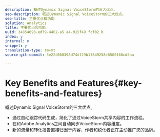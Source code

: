 ```yaml
---
description: 概述Dynamic Signal VoiceStorm的三大优点。
seo-description: 概述Dynamic Signal VoiceStorm的三大优点。
seo-title: 主要优点和功能
solution: Analytics
title: 主要优点和功能
uuid: 34854093-ed79-4402-a5 a4-915f49 fcf82 b
index: y
internal: n
snippet: y
translation-type: tm+mt
source-git-commit: 5e22d080398d74df29b1f849258e6500168cd5aa

---
```



# Key Benefits and Features{#key-benefits-and-features}

概述Dynamic Signal VoiceStorm的三大优点。

* 通过自动跟踪代码生成，简化了通过VoiceStorm共享内容的工作流程。
* 在和Adobe Analytics之间自动同步VoiceStorm内容维度。
* 新的流量和转化报告直接归因于内容、作者和锐化者正在主动推广您的品牌。

